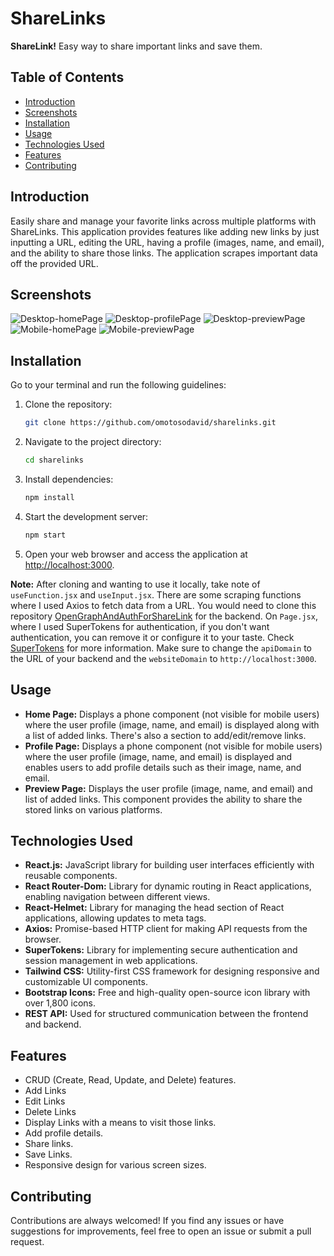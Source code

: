 # ShareLinks

**ShareLink!** Easy way to share important links and save them.

## Table of Contents

- [Introduction](#introduction)
- [Screenshots](#screenshots)
- [Installation](#installation)
- [Usage](#usage)
- [Technologies Used](#technologies-used)
- [Features](#features)
- [Contributing](#contributing)

## Introduction

Easily share and manage your favorite links across multiple platforms with ShareLinks. This application provides features like adding new links by just inputting a URL, editing the URL, having a profile (images, name, and email), and the ability to share those links. The application scrapes important data off the provided URL.

## Screenshots

![Desktop-homePage](./screenshots/desktop-homePage.jpg)
![Desktop-profilePage](./screenshots/desktop-profilePage.jpg)
![Desktop-previewPage](./screenshots/desktop-previewPage.jpg)
![Mobile-homePage](./screenshots/mobile-homePage.jpg)
![Mobile-previewPage](./screenshots/mobile-previewPage.jpg)

## Installation

Go to your terminal and run the following guidelines:

1. Clone the repository:

    ```bash
    git clone https://github.com/omotosodavid/sharelinks.git
    ```

2. Navigate to the project directory:

    ```bash
    cd sharelinks
    ```

3. Install dependencies:

    ```bash
    npm install
    ```

4. Start the development server:

    ```bash
    npm start
    ```

5. Open your web browser and access the application at [http://localhost:3000](http://localhost:3000).

**Note:** After cloning and wanting to use it locally, take note of `useFunction.jsx` and `useInput.jsx`. There are some scraping functions where I used Axios to fetch data from a URL. You would need to clone this repository [OpenGraphAndAuthForShareLink](https://github.com/omotosodavid/OpenGraphAndAuthForShareLink.git) for the backend. On `Page.jsx`, where I used SuperTokens for authentication, if you don't want authentication, you can remove it or configure it to your taste. Check [SuperTokens](https://supertokens.com) for more information. Make sure to change the `apiDomain` to the URL of your backend and the `websiteDomain` to `http://localhost:3000`.

## Usage

- **Home Page:** Displays a phone component (not visible for mobile users) where the user profile (image, name, and email) is displayed along with a list of added links. There's also a section to add/edit/remove links.
- **Profile Page:** Displays a phone component (not visible for mobile users) where the user profile (image, name, and email) is displayed and enables users to add profile details such as their image, name, and email.
- **Preview Page:** Displays the user profile (image, name, and email) and list of added links. This component provides the ability to share the stored links on various platforms.

## Technologies Used

- **React.js:** JavaScript library for building user interfaces efficiently with reusable components.
- **React Router-Dom:** Library for dynamic routing in React applications, enabling navigation between different views.
- **React-Helmet:** Library for managing the head section of React applications, allowing updates to meta tags.
- **Axios:** Promise-based HTTP client for making API requests from the browser.
- **SuperTokens:** Library for implementing secure authentication and session management in web applications.
- **Tailwind CSS:** Utility-first CSS framework for designing responsive and customizable UI components.
- **Bootstrap Icons:** Free and high-quality open-source icon library with over 1,800 icons.
- **REST API:** Used for structured communication between the frontend and backend.

## Features

- CRUD (Create, Read, Update, and Delete) features.
- Add Links
- Edit Links
- Delete Links
- Display Links with a means to visit those links.
- Add profile details.
- Share links.
- Save Links.
- Responsive design for various screen sizes.

## Contributing

Contributions are always welcomed! If you find any issues or have suggestions for improvements, feel free to open an issue or submit a pull request.
